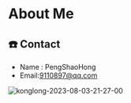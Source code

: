 # About Me

## :phone: Contact

- Name : PengShaoHong
- Email:<9110897@qq.com>

![konglong-2023-08-03-21-27-00](https://oss.scottpeng.top/blogImgs/konglong-2023-08-03-21-27-00.png)
